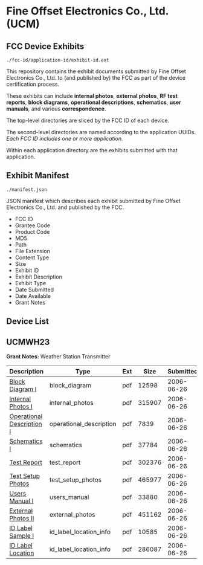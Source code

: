 # Fine Offset Electronics Co., Ltd. (UCM)
## FCC Device Exhibits

```
./fcc-id/application-id/exhibit-id.ext
```

This repository contains the exhibit documents submitted by Fine Offset Electronics Co., Ltd. to (and published by) the FCC as part of the device certification process.

These exhibits can include **internal photos**, **external photos**, **RF test reports**, **block diagrams**, **operational descriptions**, **schematics**, **user manuals**, and various **correspondence**.

The top-level directories are sliced by the FCC ID of each device.

The second-level directories are named according to the application UUIDs. *Each FCC ID includes one or more application.*

Within each application directory are the exhibits submitted with that application. 

## Exhibit Manifest

```
./manifest.json
```

JSON manifest which describes each exhibit submitted by Fine Offset Electronics Co., Ltd. and published by the FCC.

- FCC ID
- Grantee Code
- Product Code
- MD5
- Path
- File Extension
- Content Type
- Size
- Exhibit ID
- Exhibit Description
- Exhibit Type
- Date Submitted
- Date Available
- Grant Notes

## Device List
## UCMWH23
**Grant Notes:** Weather Station Transmitter

| Description | Type | Ext | Size | Submitted | Available |
| ----------- | ---- | --- | ---- | --------- | --------- |
| [Block Diagram I](UCMWH23/bf74b32519c2ad8f933d8703545d499d/673092.pdf) | block_diagram | pdf | 12598 | 2006-06-26 | 2006-06-26 |
| [Internal Photos I](UCMWH23/bf74b32519c2ad8f933d8703545d499d/673098.pdf) | internal_photos | pdf | 315907 | 2006-06-26 | 2006-06-26 |
| [Operational Description I](UCMWH23/bf74b32519c2ad8f933d8703545d499d/673106.pdf) | operational_description | pdf | 7839 | 2006-06-26 | 2006-06-26 |
| [Schematics I](UCMWH23/bf74b32519c2ad8f933d8703545d499d/673104.pdf) | schematics | pdf | 37784 | 2006-06-26 | 2006-06-26 |
| [Test Report](UCMWH23/bf74b32519c2ad8f933d8703545d499d/673091.pdf) | test_report | pdf | 302376 | 2006-06-26 | 2006-06-26 |
| [Test Setup Photos](UCMWH23/bf74b32519c2ad8f933d8703545d499d/673103.pdf) | test_setup_photos | pdf | 465977 | 2006-06-26 | 2006-06-26 |
| [Users Manual I](UCMWH23/bf74b32519c2ad8f933d8703545d499d/673096.pdf) | users_manual | pdf | 33880 | 2006-06-26 | 2006-06-26 |
| [External Photos II](UCMWH23/bf74b32519c2ad8f933d8703545d499d/673095.pdf) | external_photos | pdf | 451162 | 2006-06-26 | 2006-06-26 |
| [ID Label Sample I](UCMWH23/bf74b32519c2ad8f933d8703545d499d/673100.pdf) | id_label_location_info | pdf | 10585 | 2006-06-26 | 2006-06-26 |
| [ID Label Location](UCMWH23/bf74b32519c2ad8f933d8703545d499d/673102.pdf) | id_label_location_info | pdf | 286087 | 2006-06-26 | 2006-06-26 |
